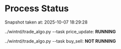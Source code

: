 # Process Status

Snapshot taken at: 2025-10-07 18:29:28

../wintrd/trade_algo.py --task price_update: **RUNNING**

../wintrd/trade_algo.py --task buy_sell: **NOT RUNNING**


